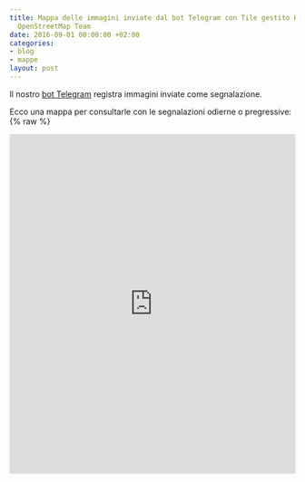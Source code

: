 ```yaml
---
title: Mappa delle immagini inviate dal bot Telegram con Tile gestito Humanitarian
  OpenStreetMap Team
date: 2016-09-01 00:00:00 +02:00
categories:
- blog
- mappe
layout: post
---
```


Il nostro [bot Telegram](http://telegram.me/TerremotoCentroItalia_bot) registra immagini inviate come segnalazione.

Ecco una mappa per consultarle con le segnalazioni odierne o pregressive:
{% raw %}
<iframe width="100%" height="600px" frameBorder="0" src="http://www.piersoft.it/terremotocentro/"></br><a href="http://www.piersoft.it/terremotocentro/">Visualizza schermo intero</a></p>
{% endraw %}
